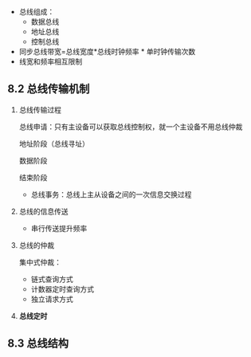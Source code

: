* 总线组成：
  * 数据总线
  * 地址总线
  * 控制总线
* 同步总线带宽=总线宽度*总线时钟频率 * 单时钟传输次数
* 线宽和频率相互限制

## 8.2 总线传输机制

1. 总线传输过程

   总线申请：只有主设备可以获取总线控制权，就一个主设备不用总线仲裁

   地址阶段（总线寻址）

   数据阶段

   结束阶段

   * 总线事务：总线上主从设备之间的一次信息交换过程

2. 总线的信息传送

   * 串行传送提升频率

3. 总线的仲裁

   集中式仲裁：

   * 链式查询方式
   * 计数器定时查询方式
   * 独立请求方式

4. **总线定时**

## 8.3 总线结构